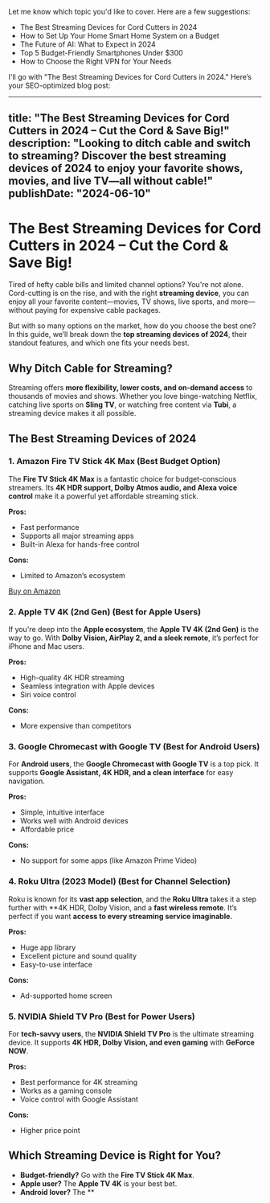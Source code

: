  Let me know which topic you'd like to cover. Here are a few suggestions:
- The Best Streaming Devices for Cord Cutters in 2024
- How to Set Up Your Home Smart Home System on a Budget
- The Future of AI: What to Expect in 2024
- Top 5 Budget-Friendly Smartphones Under $300
- How to Choose the Right VPN for Your Needs

I'll go with "The Best Streaming Devices for Cord Cutters in 2024." Here’s your SEO-optimized blog post:

---
title: "The Best Streaming Devices for Cord Cutters in 2024 – Cut the Cord & Save Big!"
description: "Looking to ditch cable and switch to streaming? Discover the best streaming devices of 2024 to enjoy your favorite shows, movies, and live TV—all without cable!"
publishDate: "2024-06-10"
---

# The Best Streaming Devices for Cord Cutters in 2024 – Cut the Cord & Save Big!

Tired of hefty cable bills and limited channel options? You're not alone. Cord-cutting is on the rise, and with the right **streaming device**, you can enjoy all your favorite content—movies, TV shows, live sports, and more—without paying for expensive cable packages.

But with so many options on the market, how do you choose the best one? In this guide, we’ll break down the **top streaming devices of 2024**, their standout features, and which one fits your needs best.

## Why Ditch Cable for Streaming?

Streaming offers **more flexibility, lower costs, and on-demand access** to thousands of movies and shows. Whether you love binge-watching Netflix, catching live sports on **Sling TV**, or watching free content via **Tubi**, a streaming device makes it all possible.

## The Best Streaming Devices of 2024

### 1. **Amazon Fire TV Stick 4K Max** (Best Budget Option)
The **Fire TV Stick 4K Max** is a fantastic choice for budget-conscious streamers. Its **4K HDR support, Dolby Atmos audio, and Alexa voice control** make it a powerful yet affordable streaming stick.

**Pros:**
- Fast performance
- Supports all major streaming apps
- Built-in Alexa for hands-free control

**Cons:**
- Limited to Amazon’s ecosystem

[Buy on Amazon](https://amzn.to/your-affiliate-link)

### 2. **Apple TV 4K (2nd Gen)** (Best for Apple Users)
If you're deep into the **Apple ecosystem**, the **Apple TV 4K (2nd Gen)** is the way to go. With **Dolby Vision, AirPlay 2, and a sleek remote**, it’s perfect for iPhone and Mac users.

**Pros:**
- High-quality 4K HDR streaming
- Seamless integration with Apple devices
- Siri voice control

**Cons:**
- More expensive than competitors

### 3. **Google Chromecast with Google TV** (Best for Android Users)
For **Android users**, the **Google Chromecast with Google TV** is a top pick. It supports **Google Assistant, 4K HDR, and a clean interface** for easy navigation.

**Pros:**
- Simple, intuitive interface
- Works well with Android devices
- Affordable price

**Cons:**
- No support for some apps (like Amazon Prime Video)

### 4. **Roku Ultra (2023 Model)** (Best for Channel Selection)
Roku is known for its **vast app selection**, and the **Roku Ultra** takes it a step further with **4K HDR, Dolby Vision, and a **fast wireless remote**. It’s perfect if you want **access to every streaming service imaginable.**

**Pros:**
- Huge app library
- Excellent picture and sound quality
- Easy-to-use interface

**Cons:**
- Ad-supported home screen

### 5. **NVIDIA Shield TV Pro** (Best for Power Users)
For **tech-savvy users**, the **NVIDIA Shield TV Pro** is the ultimate streaming device. It supports **4K HDR, Dolby Vision, and even gaming** with **GeForce NOW**.

**Pros:**
- Best performance for 4K streaming
- Works as a gaming console
- Voice control with Google Assistant

**Cons:**
- Higher price point

## Which Streaming Device is Right for You?

- **Budget-friendly?** Go with the **Fire TV Stick 4K Max**.
- **Apple user?** The **Apple TV 4K** is your best bet.
- **Android lover?** The **
